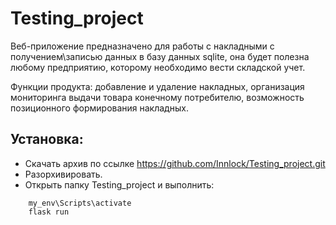 # Testing_project
Веб-приложение предназначено для работы с накладными с получением\записью данных в базу данных sqlite, она будет полезна любому предприятию, которому необходимо вести складской учет.

Функции продукта: добавление и удаление накладных, организация мониторинга выдачи товара конечному потребителю, возможность позиционного формирования накладных.

## Установка:
- Скачать архив по ссылке https://github.com/Innlock/Testing_project.git
- Разорхивировать.
- Открыть папку Testing_project и выполнить:
```
    my_env\Scripts\activate
    flask run
```
